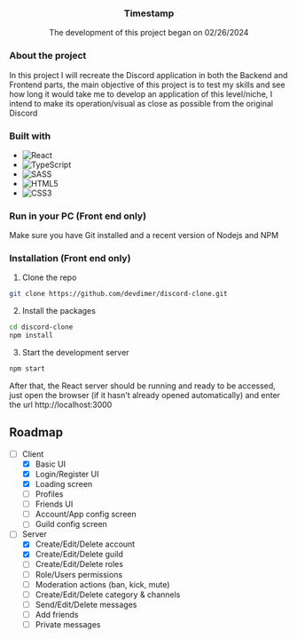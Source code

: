 <div align="center">
    <h3>Timestamp</h3>
    <p>The development of this project began on 02/26/2024</p>
</div>

### About the project
In this project I will recreate the Discord application in both the Backend and Frontend parts, the main objective of this project is to test my skills and see how long it would take me to develop an application of this level/niche, I intend to make its operation/visual as close as possible from the original Discord

### Built with
- ![React](https://img.shields.io/badge/react-%2320232a.svg?style=for-the-badge&logo=react&logoColor=%2361DAFB)
- ![TypeScript](https://img.shields.io/badge/typescript-%23007ACC.svg?style=for-the-badge&logo=typescript&logoColor=white)
- ![SASS](https://img.shields.io/badge/Sass-CC6699?style=for-the-badge&logo=sass&logoColor=white)
- ![HTML5](https://img.shields.io/badge/html5-%23E34F26.svg?style=for-the-badge&logo=html5&logoColor=white)
- ![CSS3](https://img.shields.io/badge/css3-%231572B6.svg?style=for-the-badge&logo=css3&logoColor=white)

### Run in your PC (Front end only)
Make sure you have Git installed and a recent version of Nodejs and NPM

### Installation (Front end only)
1. Clone the repo
```sh
git clone https://github.com/devdimer/discord-clone.git
``````

2. Install the packages
```sh
cd discord-clone
npm install
``````

3. Start the development server
```sh
npm start
```

After that, the React server should be running and ready to be accessed, just open the browser (if it hasn't already opened automatically) and enter the url http://localhost:3000

## Roadmap

- [ ] Client
    - [x] Basic UI
    - [x] Login/Register UI
    - [x] Loading screen
    - [ ] Profiles
    - [ ] Friends UI
    - [ ] Account/App config screen
    - [ ] Guild config screen
- [ ] Server
    - [x] Create/Edit/Delete account
    - [x] Create/Edit/Delete guild
    - [ ] Create/Edit/Delete roles
    - [ ] Role/Users permissions
    - [ ] Moderation actions (ban, kick, mute)
    - [ ] Create/Edit/Delete category & channels
    - [ ] Send/Edit/Delete messages
    - [ ] Add friends
    - [ ] Private messages
